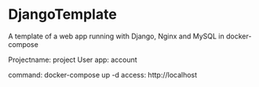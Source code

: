# DjangoTemplate
A template of a web app running with Django, Nginx and MySQL in docker-compose

Projectname: project
User app: account

command: docker-compose up -d
access: http://localhost
